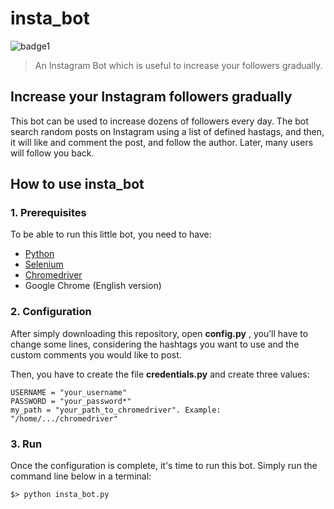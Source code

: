 # insta_bot
![badge1](https://img.shields.io/badge/language-Python-01B0F0.svg)
> An Instagram Bot which is useful to increase your followers gradually.
## Increase your Instagram followers gradually
This bot can be used to increase dozens of followers every day.
The bot search random posts on Instagram using a list of defined hastags, and then, it will like and comment the post, and follow the author. Later, many users will follow you back.

## How to use  insta_bot
### 1. Prerequisites
To be able to run this little bot, you need to have:
* [Python](https://www.python.org/downloads/)
* [Selenium](https://selenium-python.readthedocs.io/installation.html)
* [Chromedriver](http://chromedriver.chromium.org)
* Google Chrome (English version)
### 2. Configuration
After simply downloading this repository, open **config.py** , you’ll have to change some lines, considering the hashtags you want to use and the custom comments you would like to post.

Then, you have to create the file **credentials.py** and create three values:

    USERNAME = "your_username"
    PASSWORD = "your_password*"
    my_path = "your_path_to_chromedriver". Example: "/home/.../chromedriver"

### 3. Run
Once the configuration is complete, it's time to run this bot.
Simply run the command line below in a terminal:
```
$> python insta_bot.py
```
